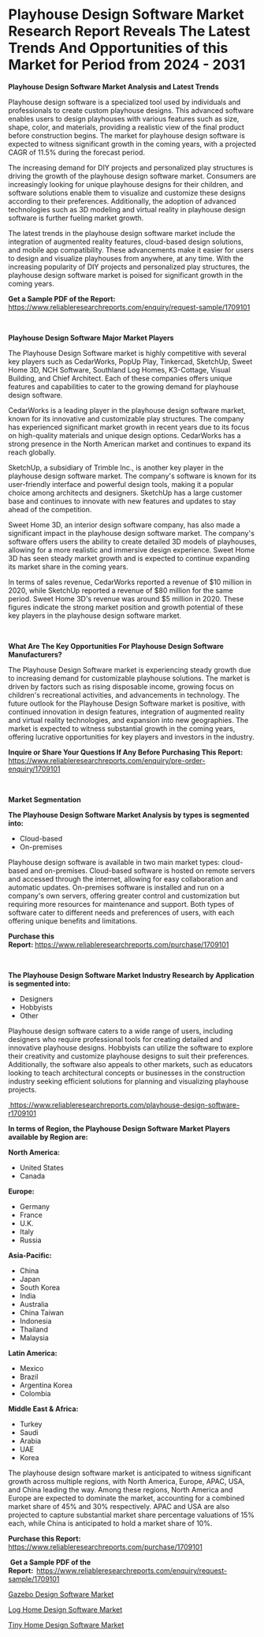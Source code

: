 <p><h1>Playhouse Design Software Market Research Report Reveals The Latest Trends And Opportunities of this Market for Period from 2024 - 2031</h1></p><p><strong>Playhouse Design Software Market Analysis and Latest Trends</strong></p>
<p><p>Playhouse design software is a specialized tool used by individuals and professionals to create custom playhouse designs. This advanced software enables users to design playhouses with various features such as size, shape, color, and materials, providing a realistic view of the final product before construction begins. The market for playhouse design software is expected to witness significant growth in the coming years, with a projected CAGR of 11.5% during the forecast period.</p><p>The increasing demand for DIY projects and personalized play structures is driving the growth of the playhouse design software market. Consumers are increasingly looking for unique playhouse designs for their children, and software solutions enable them to visualize and customize these designs according to their preferences. Additionally, the adoption of advanced technologies such as 3D modeling and virtual reality in playhouse design software is further fueling market growth.</p><p>The latest trends in the playhouse design software market include the integration of augmented reality features, cloud-based design solutions, and mobile app compatibility. These advancements make it easier for users to design and visualize playhouses from anywhere, at any time. With the increasing popularity of DIY projects and personalized play structures, the playhouse design software market is poised for significant growth in the coming years.</p></p>
<p><strong>Get a Sample PDF of the Report:&nbsp;</strong> <a href="https://www.reliableresearchreports.com/enquiry/request-sample/1709101">https://www.reliableresearchreports.com/enquiry/request-sample/1709101</a></p>
<p>&nbsp;</p>
<p><strong>Playhouse Design Software Major Market Players</strong></p>
<p><p>The Playhouse Design Software market is highly competitive with several key players such as CedarWorks, PopUp Play, Tinkercad, SketchUp, Sweet Home 3D, NCH Software, Southland Log Homes, K3-Cottage, Visual Building, and Chief Architect. Each of these companies offers unique features and capabilities to cater to the growing demand for playhouse design software.</p><p>CedarWorks is a leading player in the playhouse design software market, known for its innovative and customizable play structures. The company has experienced significant market growth in recent years due to its focus on high-quality materials and unique design options. CedarWorks has a strong presence in the North American market and continues to expand its reach globally.</p><p>SketchUp, a subsidiary of Trimble Inc., is another key player in the playhouse design software market. The company's software is known for its user-friendly interface and powerful design tools, making it a popular choice among architects and designers. SketchUp has a large customer base and continues to innovate with new features and updates to stay ahead of the competition.</p><p>Sweet Home 3D, an interior design software company, has also made a significant impact in the playhouse design software market. The company's software offers users the ability to create detailed 3D models of playhouses, allowing for a more realistic and immersive design experience. Sweet Home 3D has seen steady market growth and is expected to continue expanding its market share in the coming years.</p><p>In terms of sales revenue, CedarWorks reported a revenue of $10 million in 2020, while SketchUp reported a revenue of $80 million for the same period. Sweet Home 3D's revenue was around $5 million in 2020. These figures indicate the strong market position and growth potential of these key players in the playhouse design software market.</p></p>
<p>&nbsp;</p>
<p><strong>What Are The Key Opportunities For Playhouse Design Software Manufacturers?</strong></p>
<p><p>The Playhouse Design Software market is experiencing steady growth due to increasing demand for customizable playhouse solutions. The market is driven by factors such as rising disposable income, growing focus on children's recreational activities, and advancements in technology. The future outlook for the Playhouse Design Software market is positive, with continued innovation in design features, integration of augmented reality and virtual reality technologies, and expansion into new geographies. The market is expected to witness substantial growth in the coming years, offering lucrative opportunities for key players and investors in the industry.</p></p>
<p><strong>Inquire or Share Your Questions If Any Before Purchasing This Report:</strong> <a href="https://www.reliableresearchreports.com/enquiry/pre-order-enquiry/1709101">https://www.reliableresearchreports.com/enquiry/pre-order-enquiry/1709101</a></p>
<p>&nbsp;</p>
<p><strong>Market Segmentation</strong></p>
<p><strong>The Playhouse Design Software Market Analysis by types is segmented into:</strong></p>
<p><ul><li>Cloud-based</li><li>On-premises</li></ul></p>
<p><p>Playhouse design software is available in two main market types: cloud-based and on-premises. Cloud-based software is hosted on remote servers and accessed through the internet, allowing for easy collaboration and automatic updates. On-premises software is installed and run on a company's own servers, offering greater control and customization but requiring more resources for maintenance and support. Both types of software cater to different needs and preferences of users, with each offering unique benefits and limitations.</p></p>
<p><strong>Purchase this Report:&nbsp;</strong><a href="https://www.reliableresearchreports.com/purchase/1709101">https://www.reliableresearchreports.com/purchase/1709101</a></p>
<p>&nbsp;</p>
<p><strong>The Playhouse Design Software Market Industry Research by Application is segmented into:</strong></p>
<p><ul><li>Designers</li><li>Hobbyists</li><li>Other</li></ul></p>
<p><p>Playhouse design software caters to a wide range of users, including designers who require professional tools for creating detailed and innovative playhouse designs. Hobbyists can utilize the software to explore their creativity and customize playhouse designs to suit their preferences. Additionally, the software also appeals to other markets, such as educators looking to teach architectural concepts or businesses in the construction industry seeking efficient solutions for planning and visualizing playhouse projects.</p></p>
<p><a href="https://www.reliableresearchreports.com/playhouse-design-software-r1709101">&nbsp;https://www.reliableresearchreports.com/playhouse-design-software-r1709101</a></p>
<p><strong>In terms of Region, the Playhouse Design Software Market Players available by Region are:</strong></p>
<p>
    <p> <strong> North America: </strong>
        <ul>
            <li>United States</li>
            <li>Canada</li>
        </ul>
        </p> 
    <p> <strong> Europe: </strong>
        <ul>
            <li>Germany</li>
            <li>France</li>
            <li>U.K.</li>
            <li>Italy</li>
            <li>Russia</li>
        </ul>
        </p> 
    <p> <strong> Asia-Pacific: </strong>
        <ul>
            <li>China</li>
            <li>Japan</li>
            <li>South Korea</li>
            <li>India</li>
            <li>Australia</li>
            <li>China Taiwan</li>
            <li>Indonesia</li>
            <li>Thailand</li>
            <li>Malaysia</li>
        </ul>
        </p> 
    <p> <strong> Latin America: </strong>
        <ul>
            <li>Mexico</li>
            <li>Brazil</li>
            <li>Argentina Korea</li>
            <li>Colombia</li>
        </ul>
        </p> 
    <p> <strong> Middle East & Africa: </strong>
        <ul>
            <li>Turkey</li>
            <li>Saudi</li>
            <li>Arabia</li>
            <li>UAE</li>
            <li>Korea</li>
        </ul>
    </p>
    </p>
<p><p>The playhouse design software market is anticipated to witness significant growth across multiple regions, with North America, Europe, APAC, USA, and China leading the way. Among these regions, North America and Europe are expected to dominate the market, accounting for a combined market share of 45% and 30% respectively. APAC and USA are also projected to capture substantial market share percentage valuations of 15% each, while China is anticipated to hold a market share of 10%.</p></p>
<p><strong>Purchase this Report: </strong><a href="https://www.reliableresearchreports.com/purchase/1709101">https://www.reliableresearchreports.com/purchase/1709101</a></p>
<p>&nbsp;<strong>Get a Sample PDF of the Report:&nbsp;&nbsp;</strong><a href="https://www.reliableresearchreports.com/enquiry/request-sample/1709101">https://www.reliableresearchreports.com/enquiry/request-sample/1709101</a></p>
<p><strong></strong></p>
<p><p><a href="https://github.com/mancsybtousav/Market-Research-Report-List-2/blob/main/gazebo-design-software-market.md">Gazebo Design Software Market</a></p><p><a href="https://github.com/maudAbbott7/Market-Research-Report-List-1/blob/main/log-home-design-software-market.md">Log Home Design Software Market</a></p><p><a href="https://github.com/MaraKoelpin2023/Market-Research-Report-List-1/blob/main/tiny-home-design-software-market.md">Tiny Home Design Software Market</a></p></p>